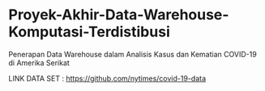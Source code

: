 # Proyek-Akhir-Data-Warehouse-Komputasi-Terdistibusi
Penerapan Data Warehouse dalam Analisis Kasus dan Kematian COVID-19 di Amerika Serikat

LINK DATA SET : https://github.com/nytimes/covid-19-data

